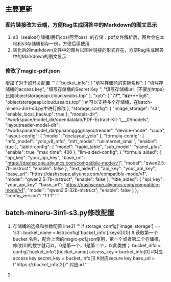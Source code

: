 ## 主要更新
### 图片链接改为云端，方便Rag生成回答中的Markdown的图文显示
1. s3（sealos存储桶/腾讯cos/阿里oss）的存储：pdf文件解析后，图片会在本地和s3存储桶都存一份，方便后续使用
2. 转化后的markdown文件中的图片以图片链接的形式存在，方便Rag生成回答中的Markdown的图文显示

### 修改了magic-pdf.json
增加了对于的开关配置
‘’‘
{
    "bucket_info": {
        "填写存储桶的实际名称": [
            "填写存储桶的access key",
            "填写存储桶的Secret Key ",
            "填写存储桶url（不要加https）比如objectstorageapi.cloud.sealos.top"
        ],
        "xyb": [
            "7*****7",
            "dz********5g8",
            "objectstorageapi.cloud.sealos.top"
        ]  # 可以支持多个存储桶，在batch-mineru-3in1-s3.py中进行修改
    },
    "storage_config": {
        "image_storage": "s3",
        "enable_local_backup": true
    },
    "models-dir": "/workspace/model_dir/opendatalab/PDF-Extract-Kit-1___0/models",
    "layoutreader-model-dir": "/workspace/model_dir/ppaanngggg/layoutreader",
    "device-mode": "cuda",
    "layout-config": {
        "model": "doclayout_yolo"
    },
    "formula-config": {
        "mfd_model": "yolo_v8_mfd",
        "mfr_model": "unimernet_small",
        "enable": true
    },
    "table-config": {
        "model": "rapid_table",
        "sub_model": "slanet_plus",
        "enable": true,
        "max_time": 400
    },
    "llm-aided-config": {
        "formula_aided": {
            "api_key": "your_api_key",
            "base_url": "https://dashscope.aliyuncs.com/compatible-mode/v1",
            "model": "qwen2.5-7b-instruct",
            "enable": false
        },
        "text_aided": {
            "api_key": "your_api_key",
            "base_url": "https://dashscope.aliyuncs.com/compatible-mode/v1",
            "model": "qwen2.5-7b-instruct",
            "enable": false
        },
        "title_aided": {
            "api_key": "your_api_key",
            "base_url": "https://dashscope.aliyuncs.com/compatible-mode/v1",
            "model": "qwen2.5-32b-instruct",
            "enable": false
        }
    },
    "config_version": "1.1.1"
’‘’


## batch-mineru-3in1-s3.py修改配置
1. 存储桶的选择和参数配置
line31
‘’‘
    if storage_config['image_storage'] == 's3':
        bucket_name = list(config['bucket_info'].keys())[0]  # 获取第一个 bucket 名称，配合上面的magic-pdf.json使用，第一个或者第二个存储桶，修改[0]的数字就可以，0是第一个，1是第二个，以此类推；
        bucket_info = config['bucket_info'][bucket_name]
        access_key = bucket_info[0] #对应access key
        secret_key = bucket_info[1] #对应secure key
        base_url = f"https://{bucket_info[2]}" 对应url
’‘’

2.